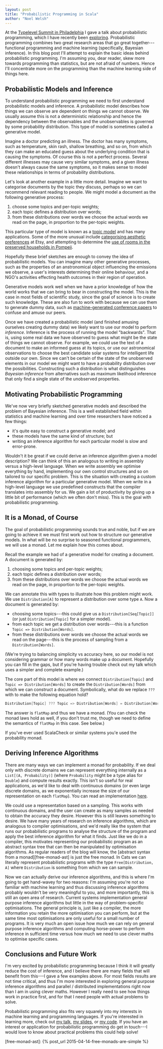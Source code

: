 ```yaml
---
layout: post
title: "Probabilistic Programming in Scala"
author: "Noel Welsh"
---
```


At the [Typelevel Summit in Philadelphia][typelevel-philly] I gave a talk about probabilistic programming, which I have recently been [exploring][pfennig]. Probabilistic programming combines two great research areas that go great together---functional programming and machine learning (specifically, Bayesian inference). In this blog post I'll attempt to explain the basic ideas behind probabilistic programming. I'm assuming you, dear reader, skew more towards programming than statistics, but are not afraid of numbers. Hence I'll concentrate more on the programming than the machine learning side of things here.

<!-- more -->

## Probabilistic Models and Inference

To understand probabilistic programming we need to first understand probabilistic models and inference. A probabilistic model describes how things we can observe are dependent on things we cannot observe. We usually assume this is not a deterministic relationship and hence the dependency between the observables and the unobservables is governed by some probability distribution. This type of model is sometimes called a generative model.

Imagine a doctor predicting an illness. The doctor has many symptoms, such as temperature, skin rash, shallow breathing, and so on, from which they can make an educated guess about the underlying condition that is causing the symptoms. Of course this is not a perfect process. Several different illnesses may cause very similar symptoms, and a given illness doesn't always cause the same symptoms, so it makes sense to model these relationships in terms of probability distributions.

Let's look at another example in a little more detail. Imagine we want to categorise documents by the topic they discuss, perhaps so we can recommend relevant reading to people. We might model a document as the following generative process:

1. choose some topics and per-topic weights;
2. each topic defines a distribution over words;
3. from these distributions over words we choose the actual words we read on the page, in proportion to the per-topic weights.

This particular type of model is known as a [topic model][topic-model] and has many applications. Some of the more unusual include [categorising aesthetic preferences][etsy-lda] at Etsy, and attempting to determine the [use of rooms in the preserved households in Pompeii][topic-model-pompeii].

Hopefully these brief sketches are enough to convey the idea of probabilistic models. You can imagine many other generative processes, such as the properties of an anstronomical object influencing the emissions we observe, a user's interests determining their online behaviour, and a NGO's activities effecting health outcomes in their region of operation.

Generative models work well when we have a prior knowledge of how the world works that we can bring to bear in constructing the model. This is the case in most fields of scientific study, since the goal of science is to create such knowledge. These are also fun to work with because we can use them to generate dummy data, such as [machine-generated conference papers][scigen] to confuse and amuse our peers.

Once we have created a probabilistic model (and finished amusing ourselves creating dummy data) we likely want to use our model to perform *inference*. Inference is the process of running the model "backwards". That is, using some real data we have observed to guess what might be the state of things we cannot observe. For example, we could use the text of a document to make an informed guess at its topics, or use our astronomical observations to choose the best candidate solar systems for intelligent life outside our own. Since we can't be certain of the state of the unobserved elements in our model we might want to have a probability distribution over the possibilities. Constructing such a distribution is what distinguishes *Bayesian inference* from alternatives such as maximum likelihood inference that only find a single state of the unobserved properties.


## Motivating Probabilistic Programming

We've now very briefly sketched generative models and described the problem of Bayesian inference. This is a well established field within statistics and machine learning and over time researchers have noticed a few things:

- it's quite easy to construct a generative model; and
- these models have the same kind of structure; but
- writing an inference algorithm for each particular model is slow and error-prone.

Wouldn't it be great if we could derive an inference algorithm given a model description? We can think of this an analogous to writing in assembly versus a high-level language. When we write assembly we optimise everything by hand, implementing our own control structures and so on tailored to our specific problem. This is the situation with creating a custom inference algorithm for a particular generative model. When we write in a high-level language we use predefined constructs that the compiler translates into assembly for us. We gain a lot of productivity by giving up a little bit of performance (which we often don't miss). This is the goal with probabilistic programming.


## It is a Monad, of Course

The goal of probabilistic programming sounds true and noble, but if we are going to achieve it we must first work out how to structure our generative models. In what will be no surprise to seasoned functional programmers, we will use a monad. Let me explain how this comes about.

Recall the example we had of a generative model for creating a document. A document is generated by:

1. choosing some topics and per-topic weights;
2. each topic defines a distribution over words;
3. from these distributions over words we choose the actual words we read on the page, in proportion to the per-topic weights.

We can annotate this with types to illustrate how this problem might work. We use `Distribution[A]` to represent a distribution over some type `A`. Now a document is generated by:

- choosing some topics---this could give us a `Distribution[Seq[Topic]]` (or just `Distribution[Topic]` for a simpler model).
- from each topic we get a distribution over words---this is a function `Topic => Distribution[Words]`.
- from these distributions over words we choose the actual words we read on the page---this is the process of sampling from a `Distribution[Words]`.

(We're trying to balancing simplicity vs accuracy here, so our model is not considering grammar or how many words make up a document. Hopefully you can fill in the gaps, but if you're having trouble check out my talk which uses a simpler and complete example.)

The core part of this model is where we connect `Distribution[Topic]` and `Topic => Distribution[Words]` to create the `Distribution[Words]` from which we can construct a document. Symbolically, what do we replace `???` with to make the following equation hold?

``` scala
Distribution[Topic] ??? Topic => Distribution[Words] = Distribution[Words]
```

The answer is `flatMap` and thus we have a monad. (You can check the monad laws hold as well, if you don't trust me, though we need to define the semantics of `flatMap` in this case. See below.)

If you've ever used ScalaCheck or similar systems you'e used the probability monad.


## Deriving Inference Algorithms

There are many ways we can implement a monad for probability. If we deal only with discrete domains we can represent everything internally as a `List[(A, Probability)]` (where `Probability` might be a type alias for `Double`) and compute results exactly. This isn't so useful for real applications, as we'd like to deal with continuous domains (or even large discrete domains, as we exponentially increase the size of our representation on each `flatMap`). You can read an implementation [here][enumeration].

We could use a representation based on a sampling. This works with continuous domains, and the user can create as many samples as needed to obtain the accuracy they desire. However this is still leaves something to desire. We have many years of research on inference algorithms, which are analogous to compiler optimisations, and we'd really like the system that runs our probabilistic programs to analyse the structure of the program and apply the best inference algorithm for what it finds. Just like we do in a compiler, this motivates representing our probabilistic program as an abstract syntax tree that can then be manipulated by optimisation algorithms. As regular readers of the blog will know, the [abstract syntax from a monad][free-monad-ast] is just the free monad. In Cats we can literally represent probabilistic programs with the type `Free[Distribution, A]` where `Distribution` is something from which we can sample.

Now we can actually derive our inference algorithms, and this is where I'm going to get hand-wavey for two reasons: I'm assuming you're not so familiar with machine learning and thus discussing inference algorithms probably wouldn't be very meaningful to you, and more importantly, this is still an open area of research. Current systems implementation general purpose inference algorithms but little in the way of problem-specific optimisations. The general principle is, just like a compiler, the more information you retain the more optimisation you can perform, but at the same time most optimisations are only useful for a small number of programs. It is very much an open issue how much we can rely on general purpose inference algorithms and computing horse-power to perform inference in sufficient time versus how much we need to use clever maths to optimise specific cases.


## Conclusions and Future Work

I'm very excited by probabilistic programming because I think it will greatly reduce the cost of inference, and I believe there are many fields that will benefit from this---I gave a few examples above. For most fields results are not time critical, and thus I'm more interested in exploring general purpose inference algorithms and parallel / distributed implementations right now than I am in using clever maths. However I really need to see how things work in practice first, and for that I need people with actual problems to solve.

Probabilistic programming also fits very squarely into my interests in machine learning and programming languages. If you're interested in learning more, check out [my talk][pp-talk], [my slides][pp-slides], or [my code][pfennig]. If you have an interest or application for probabilistic programming do get in touch---I would love to know about practical problems this could help solve!


[typelevel-philly]: http://typelevel.org/event/2016-03-summit-philadelphia/
[pfennig]: https://github.com/noelwelsh/pfennig
[pp-talk]: https://www.youtube.com/watch?v=e1Ykk_CqKTY&index=3&list=PL_5uJkfWNxdkQd7FbN1whrTOsJPMgHgLg
[pp-slides]: http://noelwelsh.com/downloads/typelevel-summit-philly-2016.pdf

[topic-model]: https://www.cs.princeton.edu/~blei/topicmodeling.html
[etsy-lda]: http://mimno.infosci.cornell.edu/info6150/readings/p1640-hu.pdf
[topic-model-pompeii]: http://mimno.infosci.cornell.edu/papers/pompeii.pdf
[scigen]: https://pdos.csail.mit.edu/archive/scigen/
[enumeration]: https://github.com/noelwelsh/pfennig/blob/master/src/main/scala/pfennig/Enumeration.scala
[free-monad-ast]: {% post_url 2015-04-14-free-monads-are-simple %}
